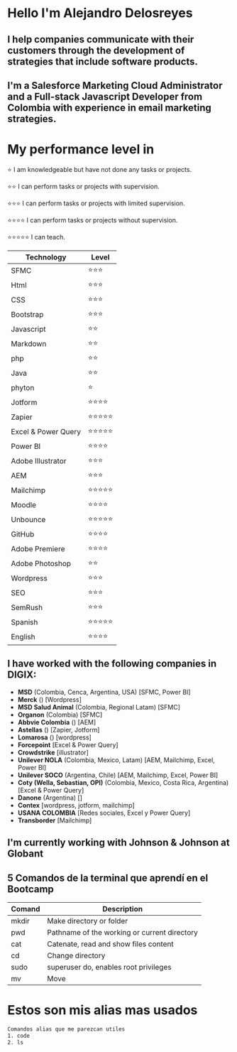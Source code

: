 # Hello I'm Alejandro Delosreyes
## I help companies communicate with their customers through the development of strategies that include software products.
## I'm a **Salesforce Marketing Cloud Administrator** and a **Full-stack Javascript Developer** from Colombia with experience in email marketing strategies.

# My performance level in

⭐ I am knowledgeable but have not done any tasks or projects.

⭐⭐ I can perform tasks or projects with supervision.

⭐⭐⭐ I can perform tasks or projects with limited supervision.

⭐⭐⭐⭐ I can perform tasks or projects without supervision.

⭐⭐⭐⭐⭐ I can teach.


| Technology | Level |
| ------ | ------ |
| SFMC                | ⭐⭐⭐      |
| Html                | ⭐⭐⭐      |
| CSS                 | ⭐⭐⭐      |
| Bootstrap           | ⭐⭐⭐      |
| Javascript          | ⭐⭐         |
| Markdown            | ⭐⭐         |
| php                 | ⭐⭐         |
| Java                | ⭐⭐         |
| phyton              | ⭐           |
| Jotform             | ⭐⭐⭐⭐    |
| Zapier              | ⭐⭐⭐⭐⭐ |
| Excel & Power Query | ⭐⭐⭐⭐⭐ |
| Power BI            | ⭐⭐⭐⭐    |
| Adobe Illustrator   | ⭐⭐⭐      |
| AEM                 | ⭐⭐⭐      |
| Mailchimp           | ⭐⭐⭐⭐⭐ |
| Moodle              | ⭐⭐⭐⭐    | 
| Unbounce            | ⭐⭐⭐⭐⭐ |
| GitHub              | ⭐⭐⭐⭐    |
| Adobe Premiere      | ⭐⭐⭐⭐    |
| Adobe Photoshop     | ⭐⭐         |
| Wordpress           | ⭐⭐⭐      |
| SEO                 | ⭐⭐⭐      |
| SemRush             | ⭐⭐⭐      |
| Spanish             | ⭐⭐⭐⭐⭐ |
| English             | ⭐⭐⭐⭐    |

## I have worked with the following companies in **DIGIX**:

- **MSD** (Colombia, Cenca, Argentina, USA) [SFMC, Power BI]
- **Merck** () [Wordpress]
- **MSD Salud Animal** (Colombia, Regional Latam) [SFMC]
- **Organon** (Colombia) [SFMC]
- **Abbvie Colombia** () [AEM]
- **Astellas** () [Zapier, Jotform]
- **Lomarosa** () [wordpress]
- **Forcepoint** [Excel & Power Query]
- **Crowdstrike** [illustrator]
- **Unilever NOLA** (Colombia, Mexico, Latam) [AEM, Mailchimp, Excel, Power BI]
- **Unilever SOCO** (Argentina, Chile) [AEM, Mailchimp, Excel, Power BI]
- **Coty (Wella, Sebastian, OPI)** (Colombia, Mexico, Costa Rica, Argentina) [Excel & Power Query]
- **Danone** (Argentina) []
- **Contex** [wordpress, jotform, mailchimp]
- **USANA COLOMBIA** [Redes sociales, Excel y Power Query]
- **Transborder** [Mailchimp]

## I'm currently working with **Johnson & Johnson** at **Globant**

## 5 Comandos de la terminal que aprendí en el Bootcamp

| Comand | Description |
|---------|---------------------------|
| mkdir | Make directory or folder |
| pwd | Pathname of the working or current directory |
| cat | Catenate, read and show files content |
| cd | Change directory |
| sudo | superuser do, enables root privileges |
| mv | Move |

# Estos son mis alias mas usados
```bash
Comandos alias que me parezcan utiles
1. code
2. ls
```
